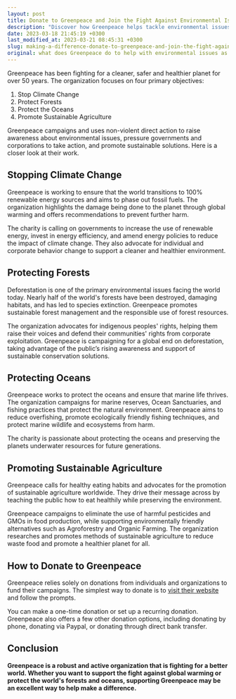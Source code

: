 ```yaml
---
layout: post
title: Donate to Greenpeace and Join the Fight Against Environmental Issues
description: "Discover how Greenpeace helps tackle environmental issues through their charity work, and learn how you can donate to support their cause."
date: 2023-03-18 21:45:19 +0300
last_modified_at: 2023-03-21 08:45:31 +0300
slug: making-a-difference-donate-to-greenpeace-and-join-the-fight-against-environmental-issues
original: what does Greenpeace do to help with environmental issues as a charity, how do they do it, how can i donate?
---
```

Greenpeace has been fighting for a cleaner, safer and healthier planet for over 50 years. The organization focuses on four primary objectives:

1. Stop Climate Change
2. Protect Forests
3. Protect the Oceans
4. Promote Sustainable Agriculture

Greenpeace campaigns and uses non-violent direct action to raise awareness about environmental issues, pressure governments and corporations to take action, and promote sustainable solutions. Here is a closer look at their work.

## Stopping Climate Change

Greenpeace is working to ensure that the world transitions to 100% renewable energy sources and aims to phase out fossil fuels. The organization highlights the damage being done to the planet through global warming and offers recommendations to prevent further harm.

The charity is calling on governments to increase the use of renewable energy, invest in energy efficiency, and amend energy policies to reduce the impact of climate change. They also advocate for individual and corporate behavior change to support a cleaner and healthier environment.

## Protecting Forests

Deforestation is one of the primary environmental issues facing the world today. Nearly half of the world's forests have been destroyed, damaging habitats, and has led to species extinction. Greenpeace promotes sustainable forest management and the responsible use of forest resources.

The organization advocates for indigenous peoples' rights, helping them raise their voices and defend their communities' rights from corporate exploitation. Greenpeace is campaigning for a global end on deforestation, taking advantage of the public’s rising awareness and support of sustainable conservation solutions.

## Protecting Oceans

Greenpeace works to protect the oceans and ensure that marine life thrives. The organization campaigns for marine reserves, Ocean Sanctuaries, and fishing practices that protect the natural environment. Greenpeace aims to reduce overfishing, promote ecologically friendly fishing techniques, and protect marine wildlife and ecosystems from harm.

The charity is passionate about protecting the oceans and preserving the planets underwater resources for future generations.

## Promoting Sustainable Agriculture

Greenpeace calls for healthy eating habits and advocates for the promotion of sustainable agriculture worldwide. They drive their message across by teaching the public how to eat healthily while preserving the environment.

Greenpeace campaigns to eliminate the use of harmful pesticides and GMOs in food production, while supporting environmentally friendly alternatives such as Agroforestry and Organic Farming. The organization researches and promotes methods of sustainable agriculture to reduce waste food and promote a healthier planet for all.

## How to Donate to Greenpeace

Greenpeace relies solely on donations from individuals and organizations to fund their campaigns. The simplest way to donate is to [visit their website ](https://www.greenpeace.org/international/)and follow the prompts.

You can make a one-time donation or set up a recurring donation. Greenpeace also offers a few other donation options, including donating by phone, donating via Paypal, or donating through direct bank transfer.

## Conclusion

**Greenpeace is a robust and active organization that is fighting for a better world. Whether you want to support the fight against global warming or protect the world's forests and oceans, supporting Greenpeace may be an excellent way to help make a difference.**